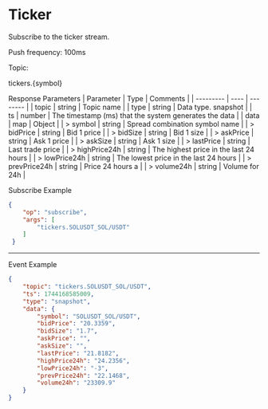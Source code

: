 # Ticker
Subscribe to the ticker stream.

Push frequency: 100ms

Topic:

tickers.{symbol}


Response Parameters
| Parameter | Type | Comments |
| --------- | ---- | -------- |
| topic | string | Topic name |
| type | string | Data type. snapshot |
| ts | number | The timestamp (ms) that the system generates the data |
| data | map | Object |
| > symbol | string | Spread combination symbol name |
| > bidPrice | string | Bid 1 price |
| > bidSize | string | Bid 1 size |
| > askPrice | string | Ask 1 price |
| > askSize | string | Ask 1 size |
| > lastPrice | string | Last trade price |
| > highPrice24h | string | The highest price in the last 24 hours |
| > lowPrice24h | string | The lowest price in the last 24 hours |
| > prevPrice24h | string | Price 24 hours a |
| > volume24h | string | Volume for 24h |


Subscribe Example 
```json
{ 
    "op": "subscribe", 
    "args": [
        "tickers.SOLUSDT_SOL/USDT" 
    ] 
 } 
```
---


Event Example
```json
{
    "topic": "tickers.SOLUSDT_SOL/USDT",
    "ts": 1744168585009,
    "type": "snapshot",
    "data": {
        "symbol": "SOLUSDT_SOL/USDT",
        "bidPrice": "20.3359",
        "bidSize": "1.7",
        "askPrice": "",
        "askSize": "",
        "lastPrice": "21.8182",
        "highPrice24h": "24.2356",
        "lowPrice24h": "-3",
        "prevPrice24h": "22.1468",
        "volume24h": "23309.9"
    }
}
```
